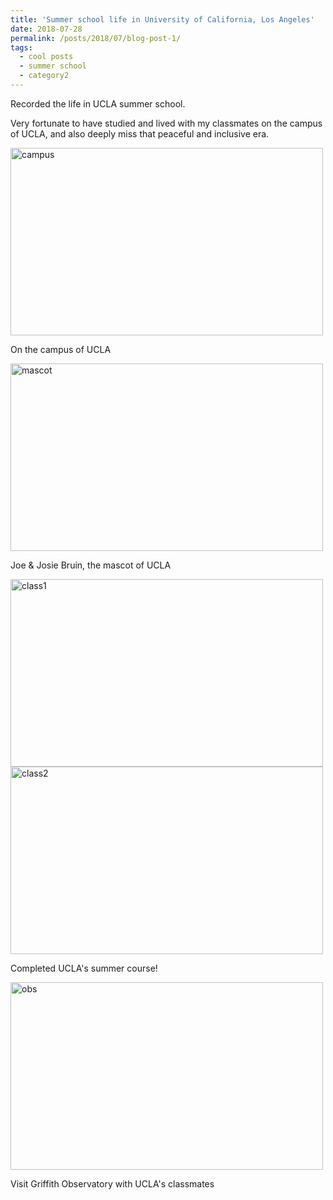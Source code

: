```yaml
---
title: 'Summer school life in University of California, Los Angeles'
date: 2018-07-28
permalink: /posts/2018/07/blog-post-1/
tags:
  - cool posts
  - summer school
  - category2
---
```


Recorded the life in UCLA summer school.

Very fortunate to have studied and lived with my classmates on the campus of UCLA, and also deeply miss that peaceful and inclusive era.



<img src="/page/images/BLOG_school.jpg" alt="campus" width="500" height="300">


On the campus of UCLA


<img src="/page/images/BLOG_mascot.jpg" alt="mascot" width="500" height="300">

Joe & Josie Bruin, the mascot of UCLA



<img src="/page/images/BLOG_class1.jpg" alt="class1" width="500" height="300">
<img src="/page/images/BLOG_class2.jpg" alt="class2" width="500" height="300">

Completed UCLA's summer course!



<img src="/page/images/BLOG_observatory.png" alt="obs" width="500" height="300">

Visit Griffith Observatory with UCLA's classmates 


<!--
Headings are cool
======

You can have many headings
======

Aren't headings cool?
------ 
--> 
